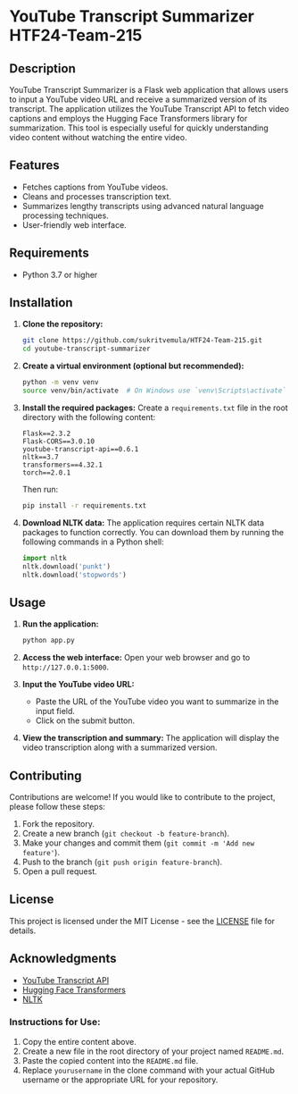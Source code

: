 # YouTube Transcript Summarizer HTF24-Team-215

## Description
YouTube Transcript Summarizer is a Flask web application that allows users to input a YouTube video URL and receive a summarized version of its transcript. The application utilizes the YouTube Transcript API to fetch video captions and employs the Hugging Face Transformers library for summarization. This tool is especially useful for quickly understanding video content without watching the entire video.

## Features
- Fetches captions from YouTube videos.
- Cleans and processes transcription text.
- Summarizes lengthy transcripts using advanced natural language processing techniques.
- User-friendly web interface.

## Requirements
- Python 3.7 or higher

## Installation

1. **Clone the repository:**
   ```bash
   git clone https://github.com/sukritvemula/HTF24-Team-215.git
   cd youtube-transcript-summarizer
   ```

2. **Create a virtual environment (optional but recommended):**
   ```bash
   python -m venv venv
   source venv/bin/activate  # On Windows use `venv\Scripts\activate`
   ```

3. **Install the required packages:**
   Create a `requirements.txt` file in the root directory with the following content:
   ```plaintext
   Flask==2.3.2
   Flask-CORS==3.0.10
   youtube-transcript-api==0.6.1
   nltk==3.7
   transformers==4.32.1
   torch==2.0.1
   ```
   Then run:
   ```bash
   pip install -r requirements.txt
   ```

4. **Download NLTK data:**
   The application requires certain NLTK data packages to function correctly. You can download them by running the following commands in a Python shell:
   ```python
   import nltk
   nltk.download('punkt')
   nltk.download('stopwords')
   ```

## Usage

1. **Run the application:**
   ```bash
   python app.py
   ```

2. **Access the web interface:**
   Open your web browser and go to `http://127.0.0.1:5000`.

3. **Input the YouTube video URL:**
   - Paste the URL of the YouTube video you want to summarize in the input field.
   - Click on the submit button.

4. **View the transcription and summary:**
   The application will display the video transcription along with a summarized version.

## Contributing
Contributions are welcome! If you would like to contribute to the project, please follow these steps:
1. Fork the repository.
2. Create a new branch (`git checkout -b feature-branch`).
3. Make your changes and commit them (`git commit -m 'Add new feature'`).
4. Push to the branch (`git push origin feature-branch`).
5. Open a pull request.

## License
This project is licensed under the MIT License - see the [LICENSE](LICENSE) file for details.

## Acknowledgments
- [YouTube Transcript API](https://github.com/jdepoix/youtube-transcript-api)
- [Hugging Face Transformers](https://huggingface.co/transformers/)
- [NLTK](https://www.nltk.org/)

### Instructions for Use:
1. Copy the entire content above.
2. Create a new file in the root directory of your project named `README.md`.
3. Paste the copied content into the `README.md` file.
4. Replace `yourusername` in the clone command with your actual GitHub username or the appropriate URL for your repository.
